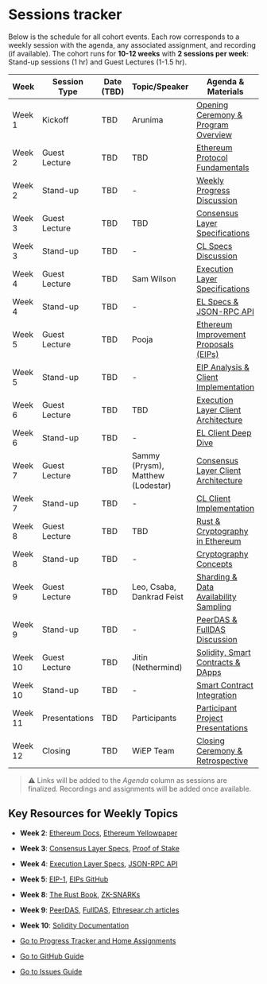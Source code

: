 # Sessions tracker

Below is the schedule for all cohort events. Each row corresponds to a weekly session with the agenda, any associated assignment, and recording (if available). The cohort runs for **10-12 weeks** with **2 sessions per week**: Stand-up sessions (1 hr) and Guest Lectures (1-1.5 hr).

| Week    | Session Type | Date (TBD) | Topic/Speaker | Agenda & Materials         | Assignment | Recording |
|---------|--------------|------------|---------------|----------------------------|------------|-----------|
| Week 1  | Kickoff      | TBD        | Arunima       | [Opening Ceremony & Program Overview](#) |[Assignment 1](2-progress-tracker.md#week-1-assignment) | TBD |
| Week 2  | Guest Lecture| TBD        | TBD           | [Ethereum Protocol Fundamentals](#) | [Assignment 2](2-progress-tracker.md#week-2-assignment) | TBD |
| Week 2  | Stand-up     | TBD        | -             | [Weekly Progress Discussion](#) | - | TBD |
| Week 3  | Guest Lecture| TBD        | TBD           | [Consensus Layer Specifications](#) | [Assignment 3](2-progress-tracker.md#week-3-assignment) | TBD |
| Week 3  | Stand-up     | TBD        | -             | [CL Specs Discussion](#) | - | TBD |
| Week 4  | Guest Lecture| TBD        | Sam Wilson    | [Execution Layer Specifications](#) | [Assignment 4](2-progress-tracker.md#week-4-assignment) | TBD |
| Week 4  | Stand-up     | TBD        | -             | [EL Specs & JSON-RPC API](#) | - | TBD |
| Week 5  | Guest Lecture| TBD        | Pooja         | [Ethereum Improvement Proposals (EIPs)](#) | [Assignment 5](2-progress-tracker.md#week-5-assignment) | TBD |
| Week 5  | Stand-up     | TBD        | -             | [EIP Analysis & Client Implementation](#) | - | TBD |
| Week 6  | Guest Lecture| TBD        | TBD           | [Execution Layer Client Architecture](#) | [Assignment 6](2-progress-tracker.md#week-6-assignment) | TBD |
| Week 6  | Stand-up     | TBD        | -             | [EL Client Deep Dive](#) | - | TBD |
| Week 7  | Guest Lecture| TBD        | Sammy (Prysm), Matthew (Lodestar) | [Consensus Layer Client Architecture](#) | [Assignment 7](2-progress-tracker.md#week-7-assignment) | TBD |
| Week 7  | Stand-up     | TBD        | -             | [CL Client Implementation](#) | - | TBD |
| Week 8  | Guest Lecture| TBD        | TBD           | [Rust & Cryptography in Ethereum](#) | [Assignment 8](2-progress-tracker.md#week-8-assignment) | TBD |
| Week 8  | Stand-up     | TBD        | -             | [Cryptography Concepts](#) | - | TBD |
| Week 9  | Guest Lecture| TBD        | Leo, Csaba, Dankrad Feist | [Sharding & Data Availability Sampling](#) | [Assignment 9](2-progress-tracker.md#week-9-assignment) | TBD |
| Week 9  | Stand-up     | TBD        | -             | [PeerDAS & FullDAS Discussion](#) | - | TBD |
| Week 10 | Guest Lecture| TBD        | Jitin (Nethermind) | [Solidity, Smart Contracts & DApps](#) | [Assignment 10](2-progress-tracker.md#week-10-assignment) | TBD |
| Week 10 | Stand-up     | TBD        | -             | [Smart Contract Integration](#) | - | TBD |
| Week 11 | Presentations| TBD        | Participants  | [Participant Project Presentations](#) | [Final Presentation](2-progress-tracker.md#week-11-assignment) | TBD |
| Week 12 | Closing      | TBD        | WiEP Team     | [Closing Ceremony & Retrospective](#) | [Retrospective](2-progress-tracker.md#week-12-assignment) | TBD |

> &#x26A0; Links will be added to the *Agenda* column as sessions are finalized. Recordings and assignments will be added once available.

## Key Resources for Weekly Topics

- **Week 2**: [Ethereum Docs](https://ethereum.org/en/developers/docs/), [Ethereum Yellowpaper](https://ethereum.github.io/yellowpaper/paper.pdf)
- **Week 3**: [Consensus Layer Specs](https://github.com/ethereum/consensus-specs), [Proof of Stake](https://ethereum.org/en/developers/docs/consensus-mechanisms/pos/)
- **Week 4**: [Execution Layer Specs](https://github.com/ethereum/execution-specs), [JSON-RPC API](https://ethereum.org/en/developers/docs/apis/json-rpc/)
- **Week 5**: [EIP-1](https://eips.ethereum.org/EIPS/eip-1), [EIPs GitHub](https://github.com/ethereum/EIPs)
- **Week 8**: [The Rust Book](https://doc.rust-lang.org/book/), [ZK-SNARKs](https://z.cash/technology/zksnarks/)
- **Week 9**: [PeerDAS](https://ethereum.github.io/consensus-specs/specs/_features/eip7594/das-core.html), [FullDAS](https://ethresear.ch/), [Ethresear.ch articles](https://ethresear.ch/)
- **Week 10**: [Solidity Documentation](https://docs.soliditylang.org/)

- [Go to Progress Tracker and Home Assignments](./2-progress-tracker.md)
- [Go to GitHub Guide](./3-github-guide.md)
- [Go to Issues Guide](./4-issues-guide.md)